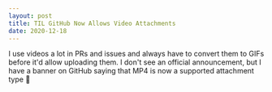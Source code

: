 ```yaml
---
layout: post
title: TIL GitHub Now Allows Video Attachments
date: 2020-12-18
---
```


I use videos a lot in PRs and issues and always have to convert them to GIFs before it'd allow uploading them. I don't see an official announcement, but I have a banner on GitHub saying that MP4 is now a supported attachment type 🎉
